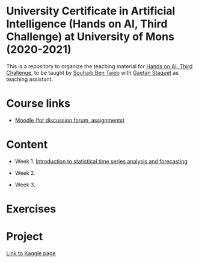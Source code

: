 # University Certificate in Artificial Intelligence (Hands on AI, Third Challenge) at University of Mons (2020-2021)

This is a repository to organize the teaching material for [Hands on AI, Third Challenge](https://web.umons.ac.be/fpms/fr/formations/intelligence-artificielle-hands-on-ai/), to be taught by [Souhaib Ben Taieb](http://www.souhaib-bentaieb.com) with [Gaetan Staquet](http://informatique.umons.ac.be/perso/Staquet.Gaetan/) as teaching assistant.

# Course links

- [Moodle (for discussion forum, assignments)](https://moodle.umons.ac.be/course/view.php?id=2666)

# Content

- Week 1. [Introduction to statistical time series analysis and forecasting](./slides/week1.pdf)

- Week 2. []()

- Week 3. []()

# Exercises


# Project

[Link to Kaggle page](https://www.kaggle.com/c/umons-hands-on-ai-third-challenge-2020-2021/overview)


